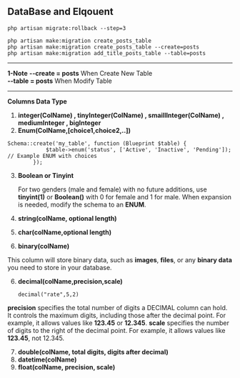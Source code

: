 ## DataBase and Elqouent
```
php artisan migrate:rollback --step=3 
```
```
php artisan make:migration create_posts_table
php artisan make:migration create_posts_table --create=posts
php artisan make:migration add_title_posts_table --table=posts
```
_____________
**1-Note**
**--create = posts** When Create New Table <br/>
**--table = posts** When Modify Table <br/>
____________
**Columns Data Type**
1. **integer(ColName) , tinyInteger(ColName) , smaillInteger(ColName) , mediumInteger , bigInteger** <br/>
2. **Enum(ColName,[choice1,choice2,..])**
```
Schema::create('my_table', function (Blueprint $table) {
            $table->enum('status', ['Active', 'Inactive', 'Pending']); // Example ENUM with choices
        });
```
3. **Boolean or Tinyint** <br/>

      For two genders (male and female) with no future additions, use **tinyint(1)** or **Boolean()** with 0 for female and 1 for male. When expansion is 
      needed, modify the schema to an **ENUM**.

3. **string(colName, optional length)**
4. **char(colName,optional length)**
5. **binary(colName)**

This column will store binary data, such as **images**, **files**, or any **binary data** you need to store in your database.

6. **decimal(colName,precision,scale)** <br/>
   ```
   decimal("rate",5,2)
   ``` 
   
 **precision** specifies the total number of digits a DECIMAL column can hold. It controls the maximum digits, including those after the decimal point. For example, it allows values like **123.45** or **12.345**.
 **scale** specifies the number of digits to the right of the decimal point. For example, it allows values like **123.45**, not 12.345.   

7. **double(colName, total digits, digits after decimal)**
8. **datetime(colName)**
9. **float(colName, precision, scale)**
